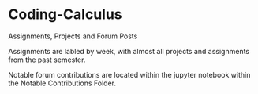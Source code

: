 # Coding-Calculus
Assignments, Projects and Forum Posts

Assignments are labled by week, with almost all projects and assignments from the past semester.

Notable forum contributions are located within the jupyter notebook within the Notable Contributions Folder.
